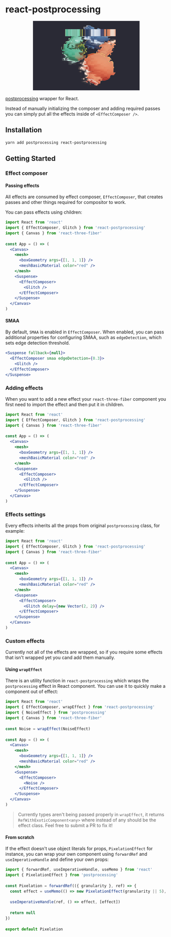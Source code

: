 # react-postprocessing

<p align="middle">
	<a href="https://codesandbox.io/s/react-postprocessing-showcase-demo-dr9rj">
		<img src="/vases.gif" />
	</a>
</p>

[postprocessing](https://vanruesc.github.io/postprocessing) wrapper for React.

Instead of manually initializing the composer and adding required passes you can simply put all the effects inside of `<EffectComposer />`.

## Installation

```sh
yarn add postprocessing react-postprocessing
```

## Getting Started

### Effect composer

#### Passing effects

All effects are consumed by effect composer, `EffectComposer`, that creates passes and other things required for compositor to work.

You can pass effects using children:

```jsx
import React from 'react'
import { EffectComposer, Glitch } from 'react-postprocessing'
import { Canvas } from 'react-three-fiber'

const App = () => (
  <Canvas>
    <mesh>
      <boxGeometry args={[1, 1, 1]} />
      <meshBasicMaterial color="red" />
    </mesh>
    <Suspense>
      <EffectComposer>
        <Glitch />
      </EffectComposer>
    </Suspense>
  </Canvas>
)
```

#### SMAA

By default, `SMAA` is enabled in `EffectComposer`. When enabled, you can pass additional properties for configuring SMAA, such as `edgeDetection`, which sets edge detection threshold.

```jsx
<Suspense fallback={null}>
  <EffectComposer smaa edgeDetection={0.3}>
    <Glitch />
  </EffectComposer>
</Suspense>
```

### Adding effects

When you want to add a new effect your `react-three-fiber` component you first need to import the effect and then put it in children.

```jsx
import React from 'react'
import { EffectComposer, Glitch } from 'react-postprocessing'
import { Canvas } from 'react-three-fiber'

const App = () => (
  <Canvas>
    <mesh>
      <boxGeometry args={[1, 1, 1]} />
      <meshBasicMaterial color="red" />
    </mesh>
    <Suspense>
      <EffectComposer>
        <Glitch />
      </EffectComposer>
    </Suspense>
  </Canvas>
)
```

### Effects settings

Every effects inherits all the props from original `postprocessing` class, for example:

```jsx
import React from 'react'
import { EffectComposer, Glitch } from 'react-postprocessing'
import { Canvas } from 'react-three-fiber'

const App = () => (
  <Canvas>
    <mesh>
      <boxGeometry args={[1, 1, 1]} />
      <meshBasicMaterial color="red" />
    </mesh>
    <Suspense>
      <EffectComposer>
        <Glitch delay={new Vector(2, 2)} />
      </EffectComposer>
    </Suspense>
  </Canvas>
)
```

### Custom effects

Currently not all of the effects are wrapped, so if you require some effects that isn't wrapped yet you cand add them manually.

#### Using `wrapEffect`

There is an utility function in `react-postprocessing` which wraps the `postprocessing` effect in React component. You can use it to quickly make a component out of effect:

```jsx
import React from 'react'
import { EffectComposer, wrapEffect } from 'react-postprocessing'
import { NoiseEffect } from 'postprocessing'
import { Canvas } from 'react-three-fiber'

const Noise = wrapEffect(NoiseEffect)

const App = () => (
  <Canvas>
    <mesh>
      <boxGeometry args={[1, 1, 1]} />
      <meshBasicMaterial color="red" />
    </mesh>
    <Suspense>
      <EffectComposer>
        <Noise />
      </EffectComposer>
    </Suspense>
  </Canvas>
)
```

> Currently types aren't being passed properly in `wrapEffect`, it returns `RefWithExoticComponent<any>` where instead of any should be the effect class. Feel free to submit a PR to fix it!

#### From scratch

If the effect doesn't use object literals for props, `PixelationEffect` for instance, you can wrap your own component using `forwardRef` and `useImperativeHandle` and define your own props:

```jsx
import { forwardRef, useImperativeHandle, useMemo } from 'react'
import { PixelationEffect } from 'postprocessing'

const Pixelation = forwardRef(({ granularity }, ref) => {
  const effect = useMemo(() => new PixelationEffect(granularity || 5), [granularity])

  useImperativeHandle(ref, () => effect, [effect])

  return null
})

export default Pixelation
```
